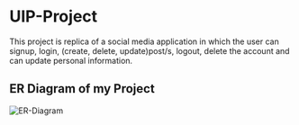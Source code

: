# UIP-Project
This project is replica of a social media application in which the user can signup, login, (create, delete, update)post/s, logout, delete the account and can update personal information.
## ER Diagram of my Project
![ER-Diagram](C:\Users\Sai\OneDrive\Desktop\UIPP\public\images\ER-Diagram.png)



